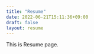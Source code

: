 ```yaml
---
title: "Resume"
date: 2022-06-21T15:11:36+09:00
draft: false
layout: resume
---
```


This is Resume page.
